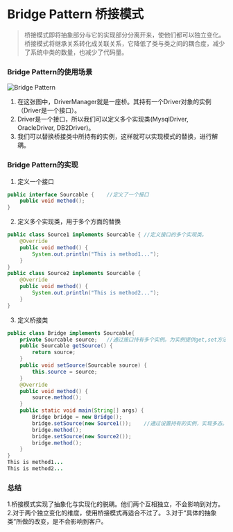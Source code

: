 # Bridge Pattern 桥接模式
> 桥接模式即将抽象部分与它的实现部分分离开来，使他们都可以独立变化。
> 桥接模式将继承关系转化成关联关系，它降低了类与类之间的耦合度，减少了系统中类的数量，也减少了代码量。

### Bridge Pattern的使用场景
![Bridge Pattern](https://i.imgur.com/HxSWaRH.png)

1. 在这张图中，DriverManager就是一座桥。其持有一个Driver对象的实例（Driver是一个接口）。
2. Driver是一个接口，所以我们可以定义多个实现类(MysqlDriver, OracleDriver, DB2Driver)。
3. 我们可以替换桥接类中所持有的实例，这样就可以实现模式的替换，进行解耦。

### Bridge Pattern的实现
1. 定义一个接口
```Java
public interface Sourcable {	//定义了一个接口
	public void method();
}
```

2. 定义多个实现类，用于多个方面的替换
```Java
public class Source1 implements Sourcable {	//定义接口的多个实现类。
	@Override
	public void method() {
		System.out.println("This is method1...");
	}
}
public class Source2 implements Sourcable {
	@Override
	public void method() {
		System.out.println("This is method2...");
	}
}
```

3. 定义桥接类
```Java
public class Bridge implements Sourcable{
	private Sourcable source;	//通过接口持有多个实例。为实例提供get,set方法，用于解耦。因为是通过接口持有的对象，可以利用多态传入多种实现类。
	public Sourcable getSource() {
		return source;
	}
	public void setSource(Sourcable source) {
		this.source = source;
	}
	@Override
	public void method() {
		source.method();
	}
	public static void main(String[] args) {
		Bridge bridge = new Bridge();
		bridge.setSource(new Source1());	//通过设置持有的实例，实现多态。
		bridge.method();
		bridge.setSource(new Source2());
		bridge.method();
	}
}
This is method1...
This is method2...
```

### 总结
1.桥接模式实现了抽象化与实现化的脱耦。他们两个互相独立，不会影响到对方。
2.对于两个独立变化的维度，使用桥接模式再适合不过了。
3.对于“具体的抽象类”所做的改变，是不会影响到客户。